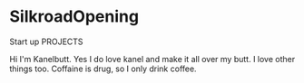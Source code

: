 # SilkroadOpening
Start up PROJECTS

Hi I'm Kanelbutt. Yes I do love kanel and make it all over my butt. I love other things too. Coffaine is drug, so I only drink coffee. 
